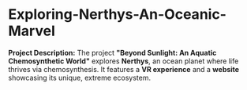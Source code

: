 # Exploring-Nerthys-An-Oceanic-Marvel
**Project Description:**  The project **"Beyond Sunlight: An Aquatic Chemosynthetic World"** explores **Nerthys**, an ocean planet where life thrives via chemosynthesis. It features a **VR experience** and a **website** showcasing its unique, extreme ecosystem.
